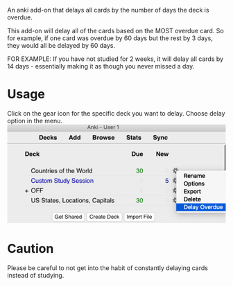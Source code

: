 An anki add-on that delays all cards by the number of days the deck is overdue.

This add-on will delay all of the cards based on the MOST overdue card. So for example, if one card was overdue by 60 days but the rest by 3 days, they would all be delayed by 60 days.

FOR EXAMPLE:
If you have not studied for 2 weeks, it will delay all cards by 14 days - essentially making it as though you never missed a day.

# Usage
Click on the gear icon for the specific deck you want to delay. Choose delay option in the menu.
![usage screenshot](https://raw.githubusercontent.com/is343/anki_delay_deck/master/screenshot.png)



# Caution
Please be careful to not get into the habit of constantly delaying cards instead of studying. 
